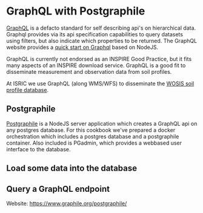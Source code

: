 # GraphQL with Postgraphile

[GraphQL](https://graphql.org) is a defacto standard for self describing api's on hierarchical data. Graphql provides via its api specification capabilities to query datasets using filters, but also indicate which properties to be returned. The GraphQL website provides a [quick start on Graphql](https://graphql.org/graphql) based on NodeJS.

GraphQL is currently not endorsed as an INSPIRE Good Practice, but it fits many aspects of an INSPIRE download service. GraphQL is a good fit to disseminate measurement and observation data from soil profiles.

At ISRIC we use GraphQL (along WMS/WFS) to disseminate the [WOSIS soil profile database](https://www.isric.org/explore/wosis).

## Postgraphile

[Postgraphile](https://www.graphile.org/postgraphile/) is a NodeJS server application which creates a GraphQL api on any postgres database. For this cookbook we've prepared a docker orchestration which includes a postgres database and a postgraphile container. Also included is PGadmin, which provides a webbased user interface to the database.

## Load some data into the database

## Query a GraphQL endpoint


Website: https://www.graphile.org/postgraphile/